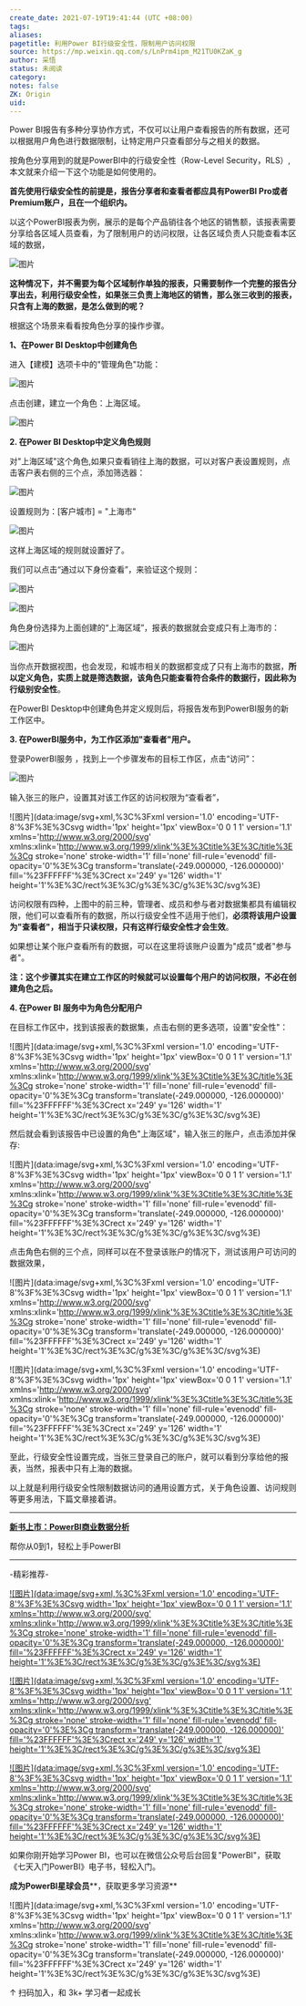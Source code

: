 ```yaml
---
create_date: 2021-07-19T19:41:44 (UTC +08:00)
tags:
aliases:
pagetitle: 利用Power BI行级安全性，限制用户访问权限
source: https://mp.weixin.qq.com/s/LnPrm4ipm_M21TU0KZaK_g
author: 采悟
status: 未阅读
category:
notes: false
ZK: Origin
uid:
---
```


Power BI报告有多种分享协作方式，不仅可以让用户查看报告的所有数据，还可以根据用户角色进行数据限制，让特定用户只查看部分与之相关的数据。

按角色分享用到的就是PowerBI中的行级安全性（Row-Level Security，RLS）,本文就来介绍一下这个功能是如何使用的。

**首先使用行级安全性的前提是，报告分享者和查看者都应具有PowerBI Pro或者Premium账户，且在一个组织内。**

以这个PowerBI报表为例，展示的是每个产品销往各个地区的销售额，该报表需要分享给各区域人员查看，为了限制用户的访问权限，让各区域负责人只能查看本区域的数据，

![图片](https://mmbiz.qpic.cn/mmbiz_png/aHEbZtANQJPBO6wTjsAnvQrQtib8AqrRN3fmCUWGRw0PoJlNavX7I2kD876jKUvRGmuczOr65xW61TzEBRD8icxA/640?wx_fmt=png&wxfrom=5&wx_lazy=1&wx_co=1)

**这种情况下，并不需要为每个区域制作单独的报表，只需要制作一个完整的报告分享出去，利用行级安全性，如果张三负责上海地区的销售，那么张三收到的报表，只含有上海的数据，是怎么做到的呢？**

根据这个场景来看看按角色分享的操作步骤。

**1、在Power BI Desktop中创建角色**

进入【建模】选项卡中的"管理角色"功能：  

![图片](https://mmbiz.qpic.cn/mmbiz_png/aHEbZtANQJPBO6wTjsAnvQrQtib8AqrRNCVlMkKVPtwgAAsia7upg8D7Cxw3icFgG2RKRjwfO0aZ7DibhH4hcLliaWg/640?wx_fmt=png&wxfrom=5&wx_lazy=1&wx_co=1)

点击创建，建立一个角色：上海区域。  

![图片](https://mmbiz.qpic.cn/mmbiz_png/aHEbZtANQJPBO6wTjsAnvQrQtib8AqrRNOyXHrQErJTPoUOdialQXKbk4YtWLUBkfqBSxkav816vXlpdsbX8nOqA/640?wx_fmt=png&wxfrom=5&wx_lazy=1&wx_co=1)

**2\. 在Power BI Desktop中定义角色规则**

对"上海区域"这个角色,如果只查看销往上海的数据，可以对客户表设置规则，点击客户表右侧的三个点，添加筛选器：  

![图片](https://mmbiz.qpic.cn/mmbiz_png/aHEbZtANQJPBO6wTjsAnvQrQtib8AqrRNdlhyBRRkCWicOX1jRehMnxS2uNuMtiaA23KmvDOLOibg29ZcKtT6kxSng/640?wx_fmt=png&wxfrom=5&wx_lazy=1&wx_co=1)

设置规则为：\[客户城市\] = "上海市"

![图片](https://mmbiz.qpic.cn/mmbiz_png/aHEbZtANQJPBO6wTjsAnvQrQtib8AqrRNOibDibKzrnKCXLQFQU8ZkXsr871KiaRrYks9MPtO9qic4NvV2JL4uBbCog/640?wx_fmt=png&wxfrom=5&wx_lazy=1&wx_co=1)

这样上海区域的规则就设置好了。

我们可以点击“通过以下身份查看”，来验证这个规则：

![图片](https://mmbiz.qpic.cn/mmbiz_png/aHEbZtANQJPBO6wTjsAnvQrQtib8AqrRNUUwPsdQUYkqaF60BibJNfEniacmoleydx7IXNb86XGjD8x59lEt2by8w/640?wx_fmt=png&wxfrom=5&wx_lazy=1&wx_co=1)

![图片](https://mmbiz.qpic.cn/mmbiz_png/aHEbZtANQJPBO6wTjsAnvQrQtib8AqrRN3jfibS367fqN4MDian6WVnVicwXpK4XQ63EFfJyKzUD2OiaicITQeibNsJcg/640?wx_fmt=png&wxfrom=5&wx_lazy=1&wx_co=1)

角色身份选择为上面创建的“上海区域”，报表的数据就会变成只有上海市的：  

![图片](https://mmbiz.qpic.cn/mmbiz_png/aHEbZtANQJPBO6wTjsAnvQrQtib8AqrRNJcicFADVRNAE4yMdPw5Aezzq0rdqmJuFTtpTNBvQQC7nibWpnLRDuVnQ/640?wx_fmt=png&wxfrom=5&wx_lazy=1&wx_co=1)

当你点开数据视图，也会发现，和城市相关的数据都变成了只有上海市的数据，**所以定义角色，实质上就是筛选数据，该角色只能查看符合条件的数据行，因此称为行级别安全性**。

在PowerBI Desktop中创建角色并定义规则后，将报告发布到PowerBI服务的新工作区中。  

**3\. 在PowerBI服务中，为工作区添加"查看者"用户。**

登录PowerBI服务 ，找到上一个步骤发布的目标工作区，点击“访问”：  

![图片](https://mmbiz.qpic.cn/mmbiz_png/aHEbZtANQJPBO6wTjsAnvQrQtib8AqrRNrJk79vrCLAPzBOKic6LAdQ3w3H2nfHOvwueuNjTU6bWWE6uJ8V0Vricw/640?wx_fmt=png&wxfrom=5&wx_lazy=1&wx_co=1)

输入张三的账户，设置其对该工作区的访问权限为“查看者”，  

![图片](data:image/svg+xml,%3C%3Fxml version='1.0' encoding='UTF-8'%3F%3E%3Csvg width='1px' height='1px' viewBox='0 0 1 1' version='1.1' xmlns='http://www.w3.org/2000/svg' xmlns:xlink='http://www.w3.org/1999/xlink'%3E%3Ctitle%3E%3C/title%3E%3Cg stroke='none' stroke-width='1' fill='none' fill-rule='evenodd' fill-opacity='0'%3E%3Cg transform='translate(-249.000000, -126.000000)' fill='%23FFFFFF'%3E%3Crect x='249' y='126' width='1' height='1'%3E%3C/rect%3E%3C/g%3E%3C/g%3E%3C/svg%3E)

访问权限有四种，上图中的前三种，管理者、成员和参与者对数据集都具有编辑权限，他们可以查看所有的数据，所以行级安全性不适用于他们，**必须将该用户设置为"查看者"，相当于只读权限，只有这样行级安全性才会生效**。  

如果想让某个账户查看所有的数据，可以在这里将该账户设置为"成员"或者"参与者"。

**注：这个步骤其实在建立工作区的时候就可以设置每个用户的访问权限，不必在创建角色之后。**

**4\. 在Power BI 服务中为角色分配用户**

在目标工作区中，找到该报表的数据集，点击右侧的更多选项，设置"安全性"：

![图片](data:image/svg+xml,%3C%3Fxml version='1.0' encoding='UTF-8'%3F%3E%3Csvg width='1px' height='1px' viewBox='0 0 1 1' version='1.1' xmlns='http://www.w3.org/2000/svg' xmlns:xlink='http://www.w3.org/1999/xlink'%3E%3Ctitle%3E%3C/title%3E%3Cg stroke='none' stroke-width='1' fill='none' fill-rule='evenodd' fill-opacity='0'%3E%3Cg transform='translate(-249.000000, -126.000000)' fill='%23FFFFFF'%3E%3Crect x='249' y='126' width='1' height='1'%3E%3C/rect%3E%3C/g%3E%3C/g%3E%3C/svg%3E)

然后就会看到该报告中已设置的角色"上海区域"，输入张三的账户，点击添加并保存:  

![图片](data:image/svg+xml,%3C%3Fxml version='1.0' encoding='UTF-8'%3F%3E%3Csvg width='1px' height='1px' viewBox='0 0 1 1' version='1.1' xmlns='http://www.w3.org/2000/svg' xmlns:xlink='http://www.w3.org/1999/xlink'%3E%3Ctitle%3E%3C/title%3E%3Cg stroke='none' stroke-width='1' fill='none' fill-rule='evenodd' fill-opacity='0'%3E%3Cg transform='translate(-249.000000, -126.000000)' fill='%23FFFFFF'%3E%3Crect x='249' y='126' width='1' height='1'%3E%3C/rect%3E%3C/g%3E%3C/g%3E%3C/svg%3E)

点击角色右侧的三个点，同样可以在不登录该账户的情况下，测试该用户可访问的数据效果，

![图片](data:image/svg+xml,%3C%3Fxml version='1.0' encoding='UTF-8'%3F%3E%3Csvg width='1px' height='1px' viewBox='0 0 1 1' version='1.1' xmlns='http://www.w3.org/2000/svg' xmlns:xlink='http://www.w3.org/1999/xlink'%3E%3Ctitle%3E%3C/title%3E%3Cg stroke='none' stroke-width='1' fill='none' fill-rule='evenodd' fill-opacity='0'%3E%3Cg transform='translate(-249.000000, -126.000000)' fill='%23FFFFFF'%3E%3Crect x='249' y='126' width='1' height='1'%3E%3C/rect%3E%3C/g%3E%3C/g%3E%3C/svg%3E)

![图片](data:image/svg+xml,%3C%3Fxml version='1.0' encoding='UTF-8'%3F%3E%3Csvg width='1px' height='1px' viewBox='0 0 1 1' version='1.1' xmlns='http://www.w3.org/2000/svg' xmlns:xlink='http://www.w3.org/1999/xlink'%3E%3Ctitle%3E%3C/title%3E%3Cg stroke='none' stroke-width='1' fill='none' fill-rule='evenodd' fill-opacity='0'%3E%3Cg transform='translate(-249.000000, -126.000000)' fill='%23FFFFFF'%3E%3Crect x='249' y='126' width='1' height='1'%3E%3C/rect%3E%3C/g%3E%3C/g%3E%3C/svg%3E)

至此，行级安全性设置完成，当张三登录自己的账户，就可以看到分享给他的报表，当然，报表中只有上海的数据。

以上就是利用行级安全性限制数据访问的通用设置方式，关于角色设置、访问规则等更多用法，下篇文章接着讲。

___

**[新书上市：PowerBI商业数据分析](http://mp.weixin.qq.com/s?__biz=MzA4MzQwMjY4MA==&mid=2484074987&idx=1&sn=5cf4ba4b683ee9136bb7a26f6e9bcf01&chksm=8e0c533cb97bda2add48a4576b9c1e230249a5a4160dd93cd677a37ea21d26fc9cc26fc4cb1c&scene=21#wechat_redirect)**

帮你从0到1，轻松上手PowerBI

___

\-精彩推荐-

[![图片](data:image/svg+xml,%3C%3Fxml version='1.0' encoding='UTF-8'%3F%3E%3Csvg width='1px' height='1px' viewBox='0 0 1 1' version='1.1' xmlns='http://www.w3.org/2000/svg' xmlns:xlink='http://www.w3.org/1999/xlink'%3E%3Ctitle%3E%3C/title%3E%3Cg stroke='none' stroke-width='1' fill='none' fill-rule='evenodd' fill-opacity='0'%3E%3Cg transform='translate(-249.000000, -126.000000)' fill='%23FFFFFF'%3E%3Crect x='249' y='126' width='1' height='1'%3E%3C/rect%3E%3C/g%3E%3C/g%3E%3C/svg%3E)](http://mp.weixin.qq.com/s?__biz=MzA4MzQwMjY4MA==&mid=2484074255&idx=1&sn=0c183ee84fd7fcc4e9dfb6baf39580c0&chksm=8e0c5dd8b97bd4ce1a617be83fe88938a0ba49668102ca3d10794c0e530f38c2950df75cf2ee&scene=21#wechat_redirect)

[![图片](data:image/svg+xml,%3C%3Fxml version='1.0' encoding='UTF-8'%3F%3E%3Csvg width='1px' height='1px' viewBox='0 0 1 1' version='1.1' xmlns='http://www.w3.org/2000/svg' xmlns:xlink='http://www.w3.org/1999/xlink'%3E%3Ctitle%3E%3C/title%3E%3Cg stroke='none' stroke-width='1' fill='none' fill-rule='evenodd' fill-opacity='0'%3E%3Cg transform='translate(-249.000000, -126.000000)' fill='%23FFFFFF'%3E%3Crect x='249' y='126' width='1' height='1'%3E%3C/rect%3E%3C/g%3E%3C/g%3E%3C/svg%3E)](http://mp.weixin.qq.com/s?__biz=MzA4MzQwMjY4MA==&mid=2484072351&idx=1&sn=fabb08c54790ac1225b470fd647c7a5e&chksm=8e0c4548b97bcc5e0450f1945a2c76039bbb42650bcb1edbc856820836d63d32af4c7780e31a&scene=21#wechat_redirect)

[![图片](data:image/svg+xml,%3C%3Fxml version='1.0' encoding='UTF-8'%3F%3E%3Csvg width='1px' height='1px' viewBox='0 0 1 1' version='1.1' xmlns='http://www.w3.org/2000/svg' xmlns:xlink='http://www.w3.org/1999/xlink'%3E%3Ctitle%3E%3C/title%3E%3Cg stroke='none' stroke-width='1' fill='none' fill-rule='evenodd' fill-opacity='0'%3E%3Cg transform='translate(-249.000000, -126.000000)' fill='%23FFFFFF'%3E%3Crect x='249' y='126' width='1' height='1'%3E%3C/rect%3E%3C/g%3E%3C/g%3E%3C/svg%3E)](http://mp.weixin.qq.com/s?__biz=MzA4MzQwMjY4MA==&mid=2484071399&idx=1&sn=44b4ba20c1cbe657f77b6c8d144b2b30&chksm=8e0c4130b97bc826d87746723f940404ce82ac9ebb38572bbfb1a89d7a48aaa750dffd92a28d&scene=21#wechat_redirect)

如果你刚开始学习Power BI，也可以在微信公众号后台回复"PowerBI"，获取《七天入门PowerBI》电子书，轻松入门。

**成为PowerBI星球会员****，获取更多学习资源**

![图片](data:image/svg+xml,%3C%3Fxml version='1.0' encoding='UTF-8'%3F%3E%3Csvg width='1px' height='1px' viewBox='0 0 1 1' version='1.1' xmlns='http://www.w3.org/2000/svg' xmlns:xlink='http://www.w3.org/1999/xlink'%3E%3Ctitle%3E%3C/title%3E%3Cg stroke='none' stroke-width='1' fill='none' fill-rule='evenodd' fill-opacity='0'%3E%3Cg transform='translate(-249.000000, -126.000000)' fill='%23FFFFFF'%3E%3Crect x='249' y='126' width='1' height='1'%3E%3C/rect%3E%3C/g%3E%3C/g%3E%3C/svg%3E)

↑ 扫码加入，和 3k+ 学习者一起成长
